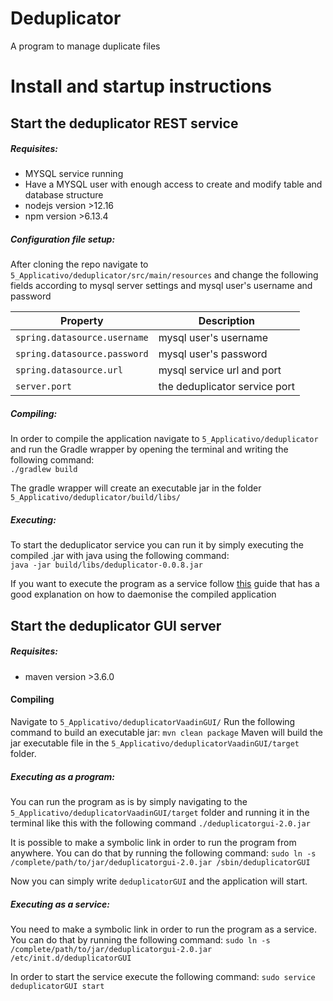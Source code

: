 # Deduplicator
A program to manage duplicate files

# Install and startup instructions

## Start the deduplicator REST service

##### Requisites:
- MYSQL service running
- Have a MYSQL user with enough access to create and modify table and database structure
- nodejs version >12.16 
- npm version >6.13.4 

##### Configuration file setup:

After cloning the repo navigate to `5_Applicativo/deduplicator/src/main/resources` and change the following fields according to mysql server settings and mysql user's username and password

|Property| Description|
|-|-|
|`spring.datasource.username`|mysql user's username|
|`spring.datasource.password`|mysql user's password|
|`spring.datasource.url` | mysql service url and port|
|`server.port`| the deduplicator service port| 


##### Compiling:

In order to compile the application navigate to `5_Applicativo/deduplicator` and run the Gradle wrapper by opening the terminal and writing the following command: <br>`./gradlew build` 

The gradle wrapper will create an executable jar in the folder `5_Applicativo/deduplicator/build/libs/`

##### Executing:
To start the deduplicator service you can run it by simply executing the compiled .jar with java using the following command: <br>
`java -jar build/libs/deduplicator-0.0.8.jar` 

If you want to execute the program as a service follow [this](https://www.baeldung.com/spring-boot-app-as-a-service#on-linux) guide that has a good explanation on how to daemonise the compiled application

## Start the deduplicator GUI server
##### Requisites:
- maven version >3.6.0 
#### Compiling

Navigate to `5_Applicativo/deduplicatorVaadinGUI/` 
Run the following command to build an executable jar: `mvn clean package`
Maven will build the jar executable file in the `5_Applicativo/deduplicatorVaadinGUI/target` folder.

##### Executing as a program:

You can run the program as is by simply navigating to the `5_Applicativo/deduplicatorVaadinGUI/target` folder and running it in the terminal like this with the following command `./deduplicatorgui-2.0.jar`

It is possible to make a symbolic link in order to run the program from anywhere. You can do that by running the following command: 
`sudo ln -s /complete/path/to/jar/deduplicatorgui-2.0.jar /sbin/deduplicatorGUI`

Now you can simply write `deduplicatorGUI` and the application will start.

##### Executing as a service:

You need to make a  symbolic link in order to run the program as a service. You can do that by running the following command: 
`sudo ln -s /complete/path/to/jar/deduplicatorgui-2.0.jar /etc/init.d/deduplicatorGUI`

In order to start the service execute the following command: `sudo service deduplicatorGUI start` 